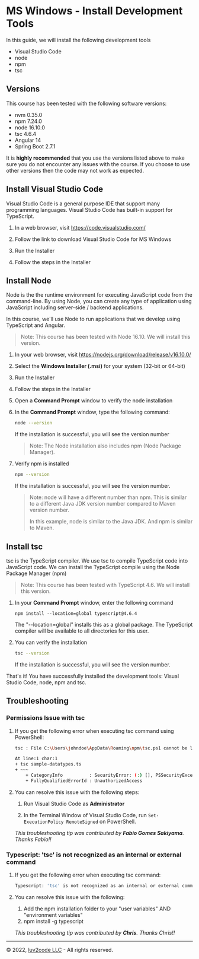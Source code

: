# MS Windows - Install Development Tools

In this guide, we will install the following development tools

* Visual Studio Code
* node
* npm
* tsc

## Versions

This course has been tested with the following software versions:

* nvm 0.35.0
* npm 7.24.0
* node 16.10.0
* tsc 4.6.4
* Angular 14
* Spring Boot 2.7.1 

It is **highly recommended** that you use the versions listed above to make sure you do not encounter any issues with the course. If you choose to use other versions then the code may not work as expected.

## Install Visual Studio Code
Visual Studio Code is a general purpose IDE that support many programming languages. Visual Studio Code has built-in support for TypeScript.

1. In a web browser, visit https://code.visualstudio.com/
2. Follow the link to download Visual Studio Code for MS Windows

3. Run the Installer

4. Follow the steps in the Installer


## Install Node
Node is the the runtime environment for executing JavaScript code from the command-line. By using Node, you can create any type of application using JavaScript including server-side / backend applications.

In this course, we'll use Node to run applications that we develop using TypeScript and Angular.

> Note: This course has been tested with Node 16.10. We will install this version.

1. In your web browser, visit https://nodejs.org/download/release/v16.10.0/

2. Select the **Windows Installer (.msi)** for your system (32-bit or 64-bit)

3. Run the Installer

4. Follow the steps in the Installer

5. Open a **Command Prompt** window to verify the node installation

6. In the **Command Prompt** window, type the following command: 

    ```bash
    node --version
    ```

   If the installation is successful, you will see the version number

   > Note: The Node installation also includes npm (Node Package Manager).

3. Verify npm is installed

    ```bash
    npm --version
    ```

   If the installation is successful, you will see the version number. 

   > Note: node will have a different number than npm. This is similar to a different Java JDK version number compared to Maven version number.
   >
   > In this example, node is similar to the Java JDK.  And npm is similar to Maven.

## Install tsc
tsc is the TypeScript compiler. We use tsc to compile TypeScript code into JavaScript code. We can install the TypeScript compile using the Node Package Manager (npm)

> Note: This course has been tested with TypeScript 4.6. We will install this version.

1. In your **Command Prompt** window, enter the following command

    ```
    npm install --location=global typescript@4.6.4
    ```

   The "--location=global" installs this as a global package. The TypeScript compiler will be available to all directories for this user.

2. You can verify the installation

    ```bash
    tsc --version
    ```

   If the installation is successful, you will see the version number.

That's it! You have successfully installed the development tools: Visual Studio Code, node, npm and tsc.

## Troubleshooting

### Permissions Issue with tsc

1. If you get the following error when executing tsc command using PowerShell:

    ```bash
    tsc : File C:\Users\johndoe\AppData\Roaming\npm\tsc.ps1 cannot be loaded because running scripts is disabled on this system. For more information, see about_Execution_Policies at https:/go.microsoft.com/fwlink/?LinkID=135170.

    At line:1 char:1
    + tsc sample-datatypes.ts
    + ~~~
        + CategoryInfo          : SecurityError: (:) [], PSSecurityException
        + FullyQualifiedErrorId : UnauthorizedAccess
    ```

2. You can resolve this issue with the following steps:

    1. Run Visual Studio Code as **Administrator**

    2. In the Terminal Window of Visual Studio Code, run `Set-ExecutionPolicy RemoteSigned` on PowerShell.

    *This troubleshooting tip was contributed by **Fabio Gomes Sakiyama**. Thanks Fabio!!*

### Typescript: 'tsc' is not recognized as an internal or external command

1. If you get the following error when executing tsc command:

    ```bash
    Typescript: 'tsc' is not recognized as an internal or external command
    ```

2. You can resolve this issue with the following:

    1. Add the npm installation folder to your "user variables" AND "environment variables"
    2. npm install -g typescript

    *This troubleshooting tip was contributed by **Chris**. Thanks Chris!!*

---
&copy; 2022, [luv2code LLC](http://www.luv2code.com) - All rights reserved.
